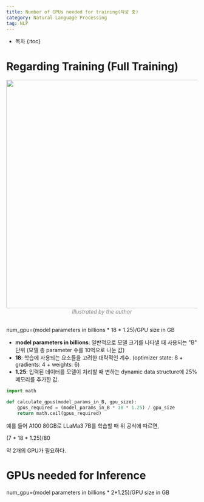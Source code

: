 ```yaml
---
title: Number of GPUs needed for training(작성 중)
category: Natural Language Processing
tag: NLP
---
```








* 목차
{:toc}











# Regarding Training (Full Training)

<center><img width="600" src="https://github.com/finddme/finddme.github.io/assets/53667002/a12d9684-adcb-4fc9-8109-5aa1c86c973b"></center>
<center><em style="color:gray;">Illustrated by the author</em></center><br>

num_gpu=(model parameters in billions * 18 * 1.25)/GPU size in GB

- **model parameters in billions**: 일반적으로 모델 크기를 나타낼 때 사용되는 "B" 단위 (모델 총 parameter 수를 10억으로 나눈 값)
- **18**: 학습에 사용되는 요소들을 고려한 대략적인 계수. (optimizer state: 8 + gradients: 4 + weights: 6)
- **1.25**: 입력된 데이터를 모델이 처리할 때 변하는 dynamic data structure에 25% 메모리를 추가한 값.

```python
import math

def calculate_gpus(model_params_in_B, gpu_size):
    gpus_required = (model_params_in_B * 18 * 1.25) / gpu_size
    return math.ceil(gpus_required)
```

예를 들어 A100 80GB로 LLaMa3 7B를 학습할 때 위 공식에 따르면,

(7 * 18 * 1.25)/80

약 2개의 GPU가 필요하다.

# GPUs needed for Inference

num_gpu=(model parameters in billions * 2*1.25)/GPU size in GB
